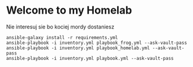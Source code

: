 # Welcome to my Homelab
Nie interesuj sie bo kociej mordy dostaniesz

```
ansible-galaxy install -r requirements.yml
ansible-playbook -i inventory.yml playbook_frog.yml --ask-vault-pass
ansible-playbook -i inventory.yml playbook_homelab.yml --ask-vault-pass
ansible-playbook -i inventory.yml playbook.yml --ask-vault-pass
```
